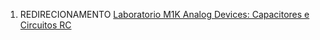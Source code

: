 1.  REDIRECIONAMENTO <a href="Laboratorio_M1K_Analog_Devices:_Capacitores_e_Circuitos_RC" class="wikilink" title="Laboratorio M1K Analog Devices: Capacitores e Circuitos RC">Laboratorio M1K Analog Devices: Capacitores e Circuitos RC</a>
